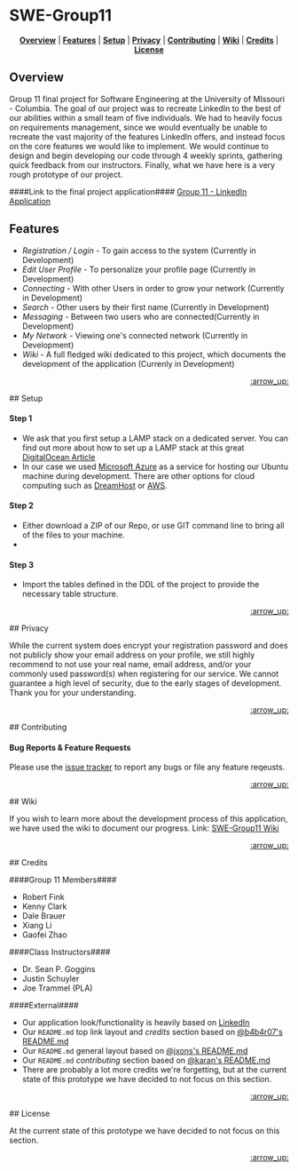 # SWE-Group11

<p align="center">
<b><a href="#overview">Overview</a></b>
|
<b><a href="#features">Features</a></b>
|
<b><a href="#setup">Setup</a></b>
|
<b><a href="#privacy">Privacy</a></b>
|
<b><a href="#contributing">Contributing</a></b>
|
<b><a href="#wiki">Wiki</a></b>
|
<b><a href="#credits">Credits</a></b>
|
<b><a href="#license">License</a></b>
</p>

## Overview

Group 11 final project for Software Engineering at the University of MIssouri - Columbia. The goal of our project was to recreate LinkedIn to the best of our abilities within a small team of five individuals. We had to heavily focus on requirements management, since we would eventually be unable to recreate the vast majority of the features LinkedIn offers, and instead focus on the core features we would like to implement. We would continue to design and begin developing our code through 4 weekly sprints, gathering quick feedback from our instructors. Finally, what we have here is a very rough prototype of our project.

####Link to the final project application####
[Group 11 - LinkedIn Application](http://linkedin.td9175.com/)

## Features

+ *Registration / Login* - To gain access to the system (Currently in Development) 
+ *Edit User Profile* - To personalize your profile page (Currently in Development) 
+ *Connecting* - With other Users in order to grow your network (Currently in Development) 
+ *Search* - Other users by their first name (Currently in Development) 
+ *Messaging* - Between two users who are connected(Currently in Development) 
+ *My Network* - Viewing one's connected network (Currently in Development)
+ *Wiki* - A full fledged wiki dedicated to this project, which documents the development of the application (Currenly in Development)

<p align="right"><a href="#top">:arrow_up:</a></p>
## Setup

#### Step 1 ####
+ We ask that you first setup a LAMP stack on a dedicated server. You can find out more about how to set up a LAMP stack at this great [DigitalOcean Article](https://www.digitalocean.com/community/tutorials/how-to-install-linux-apache-mysql-php-lamp-stack-on-ubuntu)
+ In our case we used [Microsoft Azure](https://azure.microsoft.com/) as a service for hosting our Ubuntu machine during development. There are other options for cloud computing such as [DreamHost](https://www.dreamhost.com/) or [AWS](http://aws.amazon.com/). 

#### Step 2 ####
+ Either download a ZIP of our Repo, or use GIT command line to bring all of the files to your machine. 
+ 
#### Step 3 ####
+ Import the tables defined in the DDL of the project to provide the necessary table structure.


<p align="right"><a href="#top">:arrow_up:</a></p>
## Privacy

While the current system does encrypt your registration password and does not publicly show your email address on your profile, we still highly recommend to not use your real name, email address, and/or your commonly used password(s) when registering for our service. We cannot guarantee a high level of security, due to the early stages of development. Thank you for your understanding. 

<p align="right"><a href="#top">:arrow_up:</a></p>
## Contributing

#### Bug Reports & Feature Requests

Please use the [issue tracker](https://github.com/dmbyrd/SWE-Group11/issues) to report any bugs or file any feature reqeusts.

<p align="right"><a href="#top">:arrow_up:</a></p>
## Wiki

If you wish to learn more about the development process of this application, we have used the wiki to document our progress. 
Link: [SWE-Group11 Wiki](https://github.com/dmbyrd/SWE-Group11/wiki)

<p align="right"><a href="#top">:arrow_up:</a></p>
## Credits

####Group 11 Members####
+ Robert Fink
+ Kenny Clark
+ Dale Brauer
+ Xiang Li
+ Gaofei Zhao

####Class Instructors####
+ Dr. Sean P. Goggins
+ Justin Schuyler
+ Joe Trammel (PLA)

####External####
- Our application look/functionality is heavily based on [LinkedIn](https://www.linkedin.com/)
- Our `README.md` top link layout and *credits* section based on [@b4b4r07's README.md](https://github.com/b4b4r07/dotfiles)
- Our `README.md` general layout based on [@jxons's README.md](https://gist.github.com/jxson/1784669)
- Our `README.md` *contributing* section based on [@karan's README.md](https://github.com/karan/joe)
- There are probably a lot more credits we're forgetting, but at the current state of this prototype we have decided to not focus on this section. 

<p align="right"><a href="#top">:arrow_up:</a></p>
## License

At the current state of this prototype we have decided to not focus on this section.  

<p align="right"><a href="#top">:arrow_up:</a></p>
